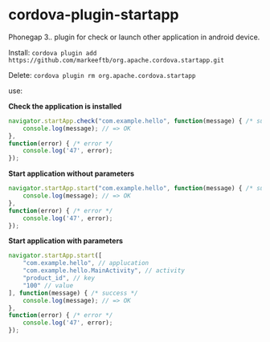 cordova-plugin-startapp
===========================================================================

Phonegap 3.*.* plugin for check or launch other application in android device.


Install: ```cordova plugin add https://github.com/markeeftb/org.apache.cordova.startapp.git```

Delete:  ```cordova plugin rm org.apache.cordova.startapp```

use: 

**Check the application is installed**

```js
navigator.startApp.check("com.example.hello", function(message) { /* success */
	console.log(message); // => OK
}, 
function(error) { /* error */
	console.log('47', error);
});
```

**Start application without parameters**

```js
navigator.startApp.start("com.example.hello", function(message) { /* success */
	console.log(message); // => OK
}, 
function(error) { /* error */
	console.log('47', error);
});
```

**Start application with parameters**

```js
navigator.startApp.start([
	"com.example.hello", // applucation
	"com.example.hello.MainActivity", // activity
	"product_id", // key
	"100" // value
], function(message) { /* success */
	console.log(message); // => OK
}, 
function(error) { /* error */
	console.log('47', error);
});
```
